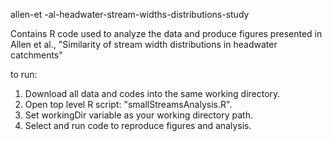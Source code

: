 allen-et -al-headwater-stream-widths-distributions-study

Contains R code used to analyze the data and produce figures presented in Allen et al., "Similarity of stream width distributions in headwater catchments" 

to run:
1. Download all data and codes into the same working directory. 
2. Open top level R script: "smallStreamsAnalysis.R".
3. Set workingDir variable as your working directory path. 
4. Select and run code to reproduce figures and analysis.

